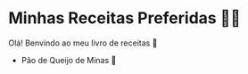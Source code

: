# Minhas Receitas Preferidas :man_cook:

Olá! Benvindo ao meu livro de receitas :wave:

- Pão de Queijo de Minas :bread:

